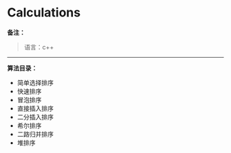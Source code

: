 # Calculations

**备注：**
> 语言：c++  


---
**算法目录：**
- 简单选择排序
- 快速排序
- 冒泡排序
- 直接插入排序
- 二分插入排序
- 希尔排序
- 二路归并排序
- 堆排序
